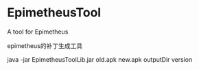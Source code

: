 # EpimetheusTool
A tool for Epimetheus

epimetheus的补丁生成工具


java -jar EpimetheusToolLib.jar old.apk new.apk outputDir version
